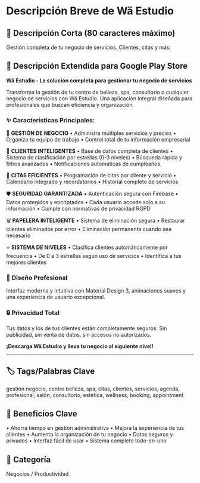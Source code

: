 # Descripción Breve de Wä Estudio

## 🎯 **Descripción Corta (80 caracteres máximo)**
Gestión completa de tu negocio de servicios. Clientes, citas y más.

## 📝 **Descripción Extendida para Google Play Store**

**Wä Estudio - La solución completa para gestionar tu negocio de servicios**

Transforma la gestión de tu centro de belleza, spa, consultorio o cualquier negocio de servicios con Wä Estudio. Una aplicación integral diseñada para profesionales que buscan eficiencia y organización.

### ✨ **Características Principales:**

🏢 **GESTIÓN DE NEGOCIO**
• Administra múltiples servicios y precios
• Organiza tu equipo de trabajo
• Control total de tu información empresarial

👥 **CLIENTES INTELIGENTES**
• Base de datos completa de clientes
• Sistema de clasificación por estrellas (0-3 niveles)
• Búsqueda rápida y filtros avanzados
• Notificaciones automáticas de cumpleaños

📅 **CITAS EFICIENTES**
• Programación de citas por cliente y servicio
• Calendario integrado y recordatorios
• Historial completo de servicios

🛡️ **SEGURIDAD GARANTIZADA**
• Autenticación segura con Firebase
• Datos protegidos y encriptados
• Cada usuario accede solo a su información
• Cumple con normativas de privacidad RGPD

🗑️ **PAPELERA INTELIGENTE**
• Sistema de eliminación segura
• Restaurar clientes eliminados por error
• Eliminación permanente cuando sea necesario

⭐ **SISTEMA DE NIVELES**
• Clasifica clientes automáticamente por frecuencia
• De 0 a 3 estrellas según uso de servicios
• Identifica a tus mejores clientes

### 🎨 **Diseño Profesional**
Interfaz moderna y intuitiva con Material Design 3, animaciones suaves y una experiencia de usuario excepcional.

### 🔒 **Privacidad Total**
Tus datos y los de tus clientes están completamente seguros. Sin publicidad, sin venta de datos, sin accesos no autorizados.

**¡Descarga Wä Estudio y lleva tu negocio al siguiente nivel!**

---

## 🏷️ **Tags/Palabras Clave**
gestión negocio, centro belleza, spa, citas, clientes, servicios, agenda, profesional, salón, consultorio, estética, wellness, booking, appointment

## 🌟 **Beneficios Clave**
• Ahorra tiempo en gestión administrativa
• Mejora la experiencia de tus clientes
• Aumenta la organización de tu negocio
• Datos seguros y privados
• Interfaz fácil de usar
• Sistema completo todo-en-uno

## 📱 **Categoría**
Negocios / Productividad

